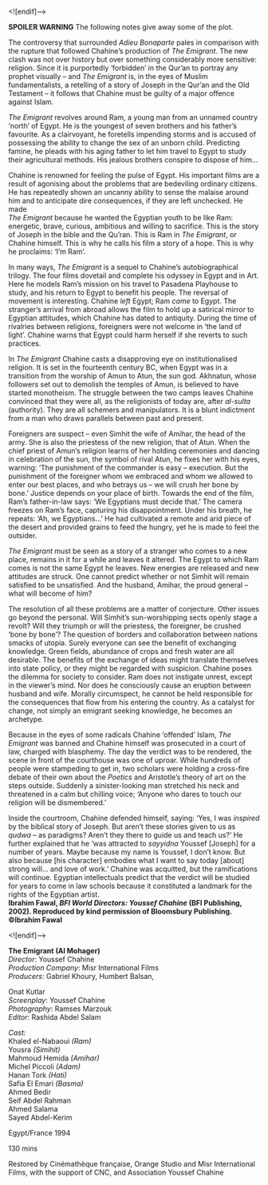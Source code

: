

<![endif]-->

**SPOILER WARNING** The following notes give away some of the plot.

The controversy that surrounded _Adieu Bonaparte_ pales in comparison with the rupture that followed Chahine’s production of _The Emigrant_. The new clash was not over history but over something considerably more sensitive: religion. Since it is purportedly ‘forbidden’ in the Qur’an to portray any prophet visually – and _The Emigrant_ is, in the eyes of Muslim fundamentalists, a retelling of a story of Joseph in the Qur’an and the Old Testament – it follows that Chahine must be guilty of a major offence against Islam.

_The Emigrant_ revolves around Ram, a young man from an unnamed country ‘north’ of Egypt. He is the youngest of seven brothers and his father’s favourite. As a clairvoyant, he foretells impending storms and is accused of possessing the ability to change the sex of an unborn child. Predicting famine, he pleads with his aging father to let him travel to Egypt to study their agricultural methods. His jealous brothers conspire to dispose of him…

Chahine is renowned for feeling the pulse of Egypt. His important films are a result of agonising about the problems that are bedeviling ordinary citizens. He has repeatedly shown an uncanny ability to sense the malaise around him and to anticipate dire consequences, if they are left unchecked. He made  
_The Emigrant_ because he wanted the Egyptian youth to be like Ram: energetic, brave, curious, ambitious and willing to sacrifice. This is the story of Joseph in the bible and the Qu’ran. This is Ram in _The Emigrant_, or Chahine himself. This is why he calls his film a story of a hope. This is why he proclaims: ‘I’m Ram’.

In many ways, _The Emigrant_ is a sequel to Chahine’s autobiographical trilogy. The four films dovetail and complete his odyssey in Egypt and in Art. Here he models Ram’s mission on his travel to Pasadena Playhouse to study, and his return to Egypt to benefit his people. The reversal of movement is interesting. Chahine _left_ Egypt; Ram _came_ to Egypt. The stranger’s arrival from abroad allows the film to hold up a satirical mirror to Egyptian attitudes, which Chahine has dated to antiquity. During the time of rivalries between religions, foreigners were not welcome in ‘the land of light’. Chahine warns that Egypt could harm herself if she reverts to such practices.

In _The Emigrant_ Chahine casts a disapproving eye on institutionalised religion. It is set in the fourteenth century BC, when Egypt was in a transition from the worship of Amun to Atun, the sun god. Akhnatun, whose followers set out to demolish the temples of Amun, is believed to have started monotheism. The struggle between the two camps leaves Chahine convinced that they were all, as the religionists of today are, after _al-sulta_ (authority). They are all schemers and manipulators. It is a blunt indictment from a man who draws parallels between past and present.

Foreigners are suspect – even Simhit the wife of Amihar, the head of the army. She is also the priestess of the new religion, that of Atun. When the chief priest of Amun’s religion learns of her holding ceremonies and dancing in celebration of the sun, the symbol of rival Atun, he fixes her with his eyes, warning: ‘The punishment of the commander is easy – execution. But the punishment of the foreigner whom we embraced and whom we allowed to enter our best places, and who betrays us – we will crush her bone by bone.’ Justice depends on your place of birth. Towards the end of the film, Ram’s father-in-law says: ‘We Egyptians must decide that.’ The camera freezes on Ram’s face, capturing his disappointment. Under his breath, he repeats: ‘Ah, we Egyptians…’ He had cultivated a remote and arid piece of the desert and provided grains to feed the hungry, yet he is made to feel the outsider.

_The Emigrant_ must be seen as a story of a stranger who comes to a new place, remains in it for a while and leaves it altered. The Egypt to which Ram comes is not the same Egypt he leaves. New energies are released and new attitudes are struck. One cannot predict whether or not Simhit will remain satisfied to be unsatisfied. And the husband, Amihar, the proud general – what will become of him?

The resolution of all these problems are a matter of conjecture. Other issues go beyond the personal. Will Simhit’s sun-worshipping sects openly stage a revolt? Will they triumph or will the priestess, the foreigner, be crushed ‘bone by bone’? The question of borders and collaboration between nations smacks of utopia. Surely everyone can see the benefit of exchanging knowledge. Green fields, abundance of crops and fresh water are all desirable. The benefits of the exchange of ideas might translate themselves into state policy, or they might be regarded with suspicion. Chahine poses the dilemma for society to consider. Ram does not instigate unrest, except in the viewer’s mind. Nor does he consciously cause an eruption between husband and wife. Morally circumspect, he cannot be held responsible for the consequences that flow from his entering the country. As a catalyst for change, not simply an emigrant seeking knowledge, he becomes an archetype.

Because in the eyes of some radicals Chahine ‘offended’ Islam, _The Emigrant_ was banned and Chahine himself was prosecuted in a court of law, charged with blasphemy. The day the verdict was to be rendered, the scene in front of the courthouse was one of uproar. While hundreds of people were stampeding to get in, two scholars were holding a cross-fire debate of their own about the _Poetics_ and Aristotle’s theory of art on the steps outside. Suddenly a sinister-looking man stretched his neck and threatened in a calm but chilling voice; ‘Anyone who dares to touch our religion will be dismembered.’

Inside the courtroom, Chahine defended himself, saying: ‘Yes, I was _inspired_ by the biblical story of Joseph. But aren’t these stories given to us as _qudwa_ – as paradigms? Aren’t they there to guide us and teach us?’ He further explained that he ‘was attracted to _sayyidna_ Youssef [Joseph] for a number of years. Maybe because my name is Youssef, I don’t know. But also because [his character] embodies what I want to say today [about] strong will… and love of work.’ Chahine was acquitted, but the ramifications will continue. Egyptian intellectuals predict that the verdict will be studied for years to come in law schools because it constituted a landmark for the rights of the Egyptian artist.  
**Ibrahim Fawal, _BFI World Directors: Youssef Chahine_ (BFI Publishing, 2002). Reproduced by kind permission of Bloomsbury Publishing. ©Ibrahim Fawal**

<![endif]-->

**The Emigrant (Al Mohager)**  
_Director_: Youssef Chahine  
_Production Company_: Misr International Films  
_Producers_: Gabriel Khoury, Humbert Balsan,

Onat Kutlar  
_Screenplay_: Youssef Chahine  
_Photography_: Ramses Marzouk  
_Editor_: Rashida Abdel Salam

_Cast:_  
Khaled el-Nabaoui _(Ram)_  
Yousra _(Simihit)_  
Mahmoud Hemida _(Amihar)_  
Michel Piccoli _(Adam)_  
Hanan Tork _(Hati)_  
Safia El Emari _(Basma)_  
Ahmed Bedir  
Seif Abdel Rahman  
Ahmed Salama  
Sayed Abdel-Kerim

Egypt/France 1994

130 mins

Restored by Cinémathèque française, Orange Studio and Misr International Films, with the support of CNC, and Association Youssef Chahine
<!--stackedit_data:
eyJoaXN0b3J5IjpbMTAyMzk2ODM4N119
-->